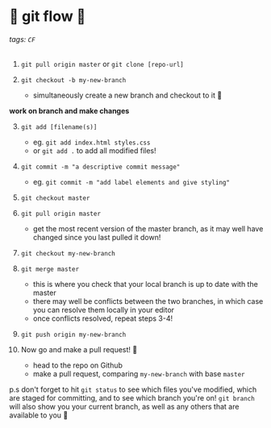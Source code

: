 # :ocean: git flow :ocean: 

###### tags: `CF`

1. `git pull origin master` or `git clone [repo-url]`

2. `git checkout -b my-new-branch`
     - simultaneously create a new branch and checkout to it :nail_care: 

**work on branch and make changes**

3. `git add [filename(s)]`
    - eg. `git add index.html styles.css`
    - or `git add .` to add all modified files!

4. `git commit -m "a descriptive commit message"`
     - eg. `git commit -m "add label elements and give styling"`

5. `git checkout master`

6. `git pull origin master`
    - get the most recent version of the master branch, as it may well have changed since you last pulled it down!

7. `git checkout my-new-branch`

8. `git merge master`
    - this is where you check that your local branch is up to date with the master
    - there may well be conflicts between the two branches, in which case you can resolve them locally in your editor
    - once conflicts resolved, repeat steps 3-4!

9. `git push origin my-new-branch`

10. Now go and make a pull request! :muscle: 
    - head to the repo on Github
    - make a pull request, comparing `my-new-branch` with base `master`

p.s don't forget to hit `git status` to see which files you've modified, which are staged for committing, and to see which branch you're on! `git branch` will also show you your current branch, as well as any others that are available to you :sunflower: 

